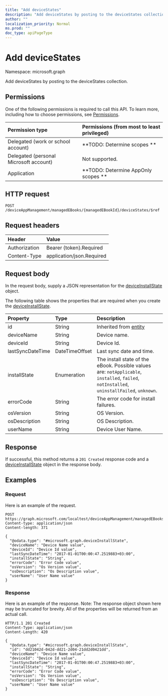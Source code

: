 ```yaml
---
title: "Add deviceStates"
description: "Add deviceStates by posting to the deviceStates collection."
author: ""
localization_priority: Normal
ms.prod: ""
doc_type: apiPageType
---
```


# Add deviceStates

Namespace: microsoft.graph

Add deviceStates by posting to the deviceStates collection.

## Permissions
One of the following permissions is required to call this API. To learn more, including how to choose permissions, see [Permissions](/concepts/permissions-reference.md).

|Permission type|Permissions (from most to least privileged)|
|:---|:---|
|Delegated (work or school account)|**TODO: Determine scopes **|
|Delegated (personal Microsoft account)|Not supported.|
|Application|**TODO: Determine AppOnly scopes **|

## HTTP request
<!-- {
  "blockType": "ignored"
}
-->
``` http
POST /deviceAppManagement/managedEBooks/{managedEBookId}/deviceStates/$ref
```

## Request headers
|Header|Value|
|:---|:---|
|Authorization|Bearer {token}.Required|
|Content-Type|application/json.Required|

## Request body
In the request body, supply a JSON representation for the [deviceInstallState](../resources/deviceinstallstate.md) object.

The following table shows the properties that are required when you create the [deviceInstallState](../resources/deviceinstallstate.md).

|Property|Type|Description|
|:---|:---|:---|
|id|String| Inherited from [entity](../resources/entity.md)|
|deviceName|String|Device name.|
|deviceId|String|Device Id.|
|lastSyncDateTime|DateTimeOffset|Last sync date and time.|
|installState|Enumeration|The install state of the eBook. Possible values are: `notApplicable`, `installed`, `failed`, `notInstalled`, `uninstallFailed`, `unknown`.|
|errorCode|String|The error code for install failures.|
|osVersion|String|OS Version.|
|osDescription|String|OS Description.|
|userName|String|Device User Name.|



## Response
If successful, this method returns a `201 Created` response code and a [deviceInstallState](../resources/deviceinstallstate.md) object in the response body.

## Examples

### Request
Here is an example of the request.
<!-- {
  "blockType": "request",
  "name": "create_deviceinstallstate_from_"
}
-->
``` http
POST https://graph.microsoft.com/localtest/deviceAppManagement/managedEBooks/{managedEBookId}/deviceStates
Content-type: application/json
Content-length: 371

{
  "@odata.type": "#microsoft.graph.deviceInstallState",
  "deviceName": "Device Name value",
  "deviceId": "Device Id value",
  "lastSyncDateTime": "2017-01-01T00:00:47.2519883+03:00",
  "installState": "String",
  "errorCode": "Error Code value",
  "osVersion": "Os Version value",
  "osDescription": "Os Description value",
  "userName": "User Name value"
}
```

### Response
Here is an example of the response. Note: The response object shown here may be truncated for brevity. All of the properties will be returned from an actual call.
<!-- {
  "blockType": "response",
  "truncated": true,
  "@odata.type": "microsoft.graph.deviceinstallstate"
}
-->
``` http
HTTP/1.1 201 Created
Content-Type: application/json
Content-Length: 420

{
  "@odata.type": "#microsoft.graph.deviceInstallState",
  "id": "dd21042d-042d-dd21-2d04-21dd2d0421dd",
  "deviceName": "Device Name value",
  "deviceId": "Device Id value",
  "lastSyncDateTime": "2017-01-01T00:00:47.2519883+03:00",
  "installState": "String",
  "errorCode": "Error Code value",
  "osVersion": "Os Version value",
  "osDescription": "Os Description value",
  "userName": "User Name value"
}
```

